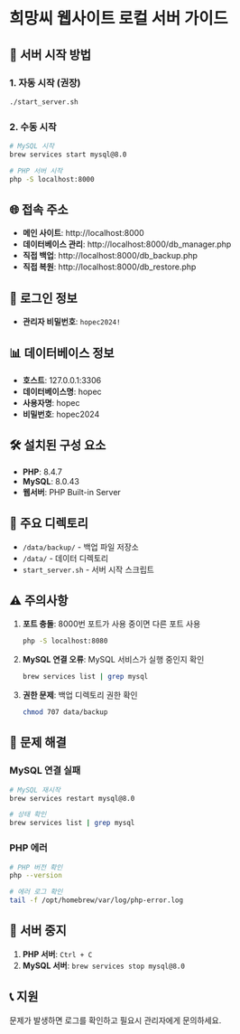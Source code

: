 # 희망씨 웹사이트 로컬 서버 가이드

## 🚀 서버 시작 방법

### 1. 자동 시작 (권장)
```bash
./start_server.sh
```

### 2. 수동 시작
```bash
# MySQL 시작
brew services start mysql@8.0

# PHP 서버 시작
php -S localhost:8000
```

## 🌐 접속 주소

- **메인 사이트**: http://localhost:8000
- **데이터베이스 관리**: http://localhost:8000/db_manager.php
- **직접 백업**: http://localhost:8000/db_backup.php
- **직접 복원**: http://localhost:8000/db_restore.php

## 🔐 로그인 정보

- **관리자 비밀번호**: `hopec2024!`

## 📊 데이터베이스 정보

- **호스트**: 127.0.0.1:3306
- **데이터베이스명**: hopec
- **사용자명**: hopec
- **비밀번호**: hopec2024

## 🛠️ 설치된 구성 요소

- **PHP**: 8.4.7
- **MySQL**: 8.0.43
- **웹서버**: PHP Built-in Server

## 📁 주요 디렉토리

- `/data/backup/` - 백업 파일 저장소
- `/data/` - 데이터 디렉토리
- `start_server.sh` - 서버 시작 스크립트

## ⚠️ 주의사항

1. **포트 충돌**: 8000번 포트가 사용 중이면 다른 포트 사용
   ```bash
   php -S localhost:8080
   ```

2. **MySQL 연결 오류**: MySQL 서비스가 실행 중인지 확인
   ```bash
   brew services list | grep mysql
   ```

3. **권한 문제**: 백업 디렉토리 권한 확인
   ```bash
   chmod 707 data/backup
   ```

## 🔧 문제 해결

### MySQL 연결 실패
```bash
# MySQL 재시작
brew services restart mysql@8.0

# 상태 확인
brew services list | grep mysql
```

### PHP 에러
```bash
# PHP 버전 확인
php --version

# 에러 로그 확인
tail -f /opt/homebrew/var/log/php-error.log
```

## 🛑 서버 중지

1. **PHP 서버**: `Ctrl + C`
2. **MySQL 서버**: `brew services stop mysql@8.0`

## 📞 지원

문제가 발생하면 로그를 확인하고 필요시 관리자에게 문의하세요.